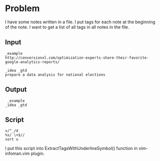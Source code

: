# Problem

I have some notes written in a file. I put tags for each note at the beginning of the note. I want to get a list of all tags in all notes in the file.

## Input

	_example
	http://conversionxl.com/optimization-experts-share-their-favorite-google-analytics-reports/

	_idea _gtd
	prepare a data analysis for national elections

## Output

	 _example
	_idea _gtd

## Script

	v/^_/d
	%s/ \+$//
	sort u

I put this script into ExtractTagsWithUnderlineSymbol() function in vim-infoman.vim plugin.
